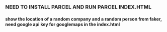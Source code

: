 ### NEED TO INSTALL PARCEL AND RUN PARCEL INDEX.HTML

#### show the location of a random company and a random person from faker, need google api key for googlemaps in the index.html
